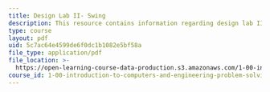 ```yaml
---
title: Design Lab II- Swing
description: This resource contains information regarding design lab II- swing.
type: course
layout: pdf
uid: 5c7ac64e4599de6f0dc1b1082e5bf58a
file_type: application/pdf
file_location: >-
  https://open-learning-course-data-production.s3.amazonaws.com/1-00-introduction-to-computers-and-engineering-problem-solving-spring-2012/5c7ac64e4599de6f0dc1b1082e5bf58a_MIT1_00S12_Lec_22.pdf
course_id: 1-00-introduction-to-computers-and-engineering-problem-solving-spring-2012
---
```

